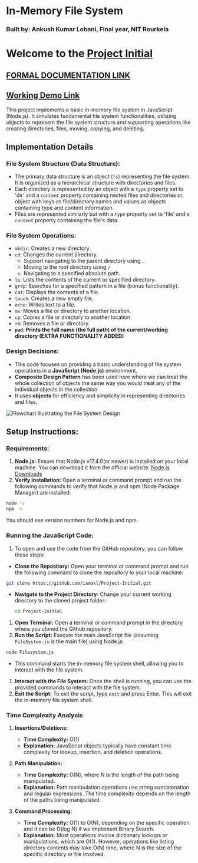 # In-Memory File System 

### Built by: Ankush Kumar Lohani, Final year, NIT Rourkela

# Welcome to the [Project Initial](https://github.com/iamakl/Project-Initial)</br>

## [FORMAL DOCUMENTATION LINK](https://drive.google.com/file/d/1E1UAWta2Y_nVQE4x8pTzMVG3b0bdIg_D/view?usp=sharing)

## [Working Demo Link](https://youtu.be/l63lYjm9Yr0)

This project implements a basic in-memory file system in JavaScript (Node.js). It simulates fundamental file system functionalities, utilizing objects to represent the file system structure and supporting operations like creating directories, files, moving, copying, and deleting.

## Implementation Details

### File System Structure (Data Structure):
- The primary data structure is an object (`fs`) representing the file system. It is organized as a hierarchical structure with directories and files.
- Each directory is represented by an object with a `type` property set to 'dir' and a `content` property containing nested files and directories or, object with keys as file/directory names and values as objects containing type and content information.
- Files are represented similarly but with a `type` property set to 'file' and a `content` property containing the file's data.

### File System Operations:
- `mkdir`: Creates a new directory.
- `cd`: Changes the current directory.
  - Support navigating to the parent directory using `..`
  - Moving to the root directory using `/`
  - Navigating to a specified absolute path.
- `ls`: Lists the contents of the current or specified directory.
- `grep`: Searches for a specified pattern in a file (bonus functionality).
- `cat`: Displays the contents of a file.
- `touch`: Creates a new empty file.
- `echo`: Writes text to a file.
- `mv`: Moves a file or directory to another location.
- `cp`: Copies a file or directory to another location.
- `rm`: Removes a file or directory.
- **`pwd`: Prints the full name (the full path) of the current/working directory (EXTRA FUNCTIONALITY ADDED)**

### Design Decisions:

- This code focuses on providing a basic understanding of file system operations in a **JavaScript (Node.js)** environment.
- **Composite Design Pattern** has been used here where we can treat the whole collection of objects the same way you would treat any of the individual objects in the collection.
- It uses **objects** for efficiency and simplicity in representing directories and files.

![Flowchart Illustrating the File System Design](https://miro.medium.com/v2/resize:fit:722/1*omT9rBM02S1Em3xx-caM4Q.png)

## Setup Instructions:

### Requirements:

1. **Node.js:**
Ensure that Node.js v17.4.0(or newer) is installed on your local machine. You can download it from the official website: [Node.js Downloads](https://nodejs.org/)
2. **Verify Installation:**
Open a terminal or command prompt and run the following commands to verify that Node.js and npm (Node Package Manager) are installed:

```bash
node -v
npm -v
```

You should see version numbers for Node.js and npm.

### Running the JavaScript Code:

1. To open and use the code from the GitHub repository, you can follow these steps:
- **Clone the Repository:**
Open your terminal or command prompt and run the following command to clone the repository to your local machine:

```bash
git clone https://github.com/iamakl/Project-Initial.git
```

- **Navigate to the Project Directory:**
Change your current working directory to the cloned project folder:
    
    ```bash
    cd Project-Initial
    ```
    
1. **Open Terminal:**
Open a terminal or command prompt in the directory where you cloned the Github repository.
2. **Run the Script:**
Execute the main JavaScript file (assuming `FileSystem.js` is the main file) using Node.js:

```bash
node Filesystem.js
```

- This command starts the in-memory file system shell, allowing you to interact with the file system.
1. **Interact with the File System:**
Once the shell is running, you can use the provided commands to interact with the file system.
2. **Exit the Script:**
To exit the script, type `exit` and press Enter. This will exit the in-memory file system shell.





### Time Complexity Analysis

1. **Insertions/Deletions:**
    - **Time Complexity:** O(1)
    - **Explanation:** JavaScript objects typically have constant time complexity for lookup, insertion, and deletion operations.

2. **Path Manipulation:**
    - **Time Complexity:** O(N), where N is the length of the path being manipulated.
    - **Explanation:** Path manipulation operations use string concatenation and regular expressions. The time complexity depends on the length of the paths being manipulated.

3. **Command Processing:**
    - **Time Complexity:** O(1) to O(N), depending on the specific operation and it can be O(log N) if we implement Binary Search.
    - **Explanation:** Most operations involve dictionary lookups or manipulations, which are O(1). However, operations like listing directory contents may take O(N) time, where N is the size of the specific directory or file involved.

